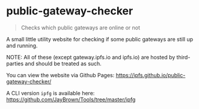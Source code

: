 # public-gateway-checker
> Checks which public gateways are online or not

A small little utility website for checking if some public gateways are still up and running.

NOTE: All of these (except gateway.ipfs.io and ipfs.io) are hosted by third-parties and should be treated as such.

You can view the website via Github Pages: https://ipfs.github.io/public-gateway-checker/

A CLI version `ipfg` is available here: https://github.com/JayBrown/Tools/tree/master/ipfg
